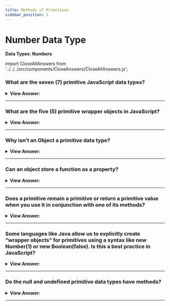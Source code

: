 ```yaml
---
title: Methods of Primitives
sidebar_position: 1
---
```


# Number Data Type

**Data Types: Numbers**

<head>
  <title>Number Data Type - JavaScript Interview Questions & Answers</title>
  <meta charSet="utf-8" />
</head>

import CloseAllAnswers from '../../../src/components/CloseAnswers/CloseAllAnswers.js';

<CloseAllAnswers />

### What are the seven (7) primitive JavaScript data types?

<details>
  <summary><strong>View Answer:</strong></summary>
  <div>
  <div><strong>Interview Response:</strong> String, Symbol, Boolean, BigInt, number, null, and undefined.</div><br />
  <div><strong>Technical Response:</strong> There are 7 primitive data types that include the string, number, bigint, Boolean, undefined, symbol, and null data types. Most of the time, a primitive value is represented directly at the lowest level of the language implementation.<br /><br />
  </div>
  </div>
</details>

---

### What are the five (5) primitive wrapper objects in JavaScript?

<details>
  <summary><strong>View Answer:</strong></summary>
  <div>
  <div><strong>Interview Response:</strong> String, Symbol, BigInt, Boolean, and Number.</div><br />
  <div><strong>Technical Response:</strong> There are 5 primitive wrapper objects that include the String, Number, BigInt, Boolean, and Symbol.<br /><br />
  </div><br />
  <div><strong className="codeExample">Code Example:</strong><br /><br />

  <div></div>

```js
let language = 'JavaScript';
let s = language.substring(4);
console.log(s); // logs Script

// WHAT'S ACTUALLY HAPPENING BEHIND THE SCENES!

let language = 'JavaScript';

// behind the scenes of the language.substring(4);
let tmp = new String(language);
str = temp.substring(4);
temp = null;
```

  </div>
  </div>
</details>

---

### Why isn’t an Object a primitive data type?

<details>
  <summary><strong>View Answer:</strong></summary>
  <div>
  <div><strong>Interview Response:</strong> A primitive data type has only a single value. Objects on the other hand can contain more than one value stored in collections and more complex structures.
</div><br />
  <div><strong className="codeExample">Code Example:</strong><br /><br />

  <div></div>

```js
// String primitive
let str = 'hello'; // holds one value

// Object is Special
let user = {
  name: 'Jane', // holds multiple key/value pairs.
  age: 30,
};
```

  </div>
  </div>
</details>

---

### Can an object store a function as a property?

<details>
  <summary><strong>View Answer:</strong></summary>
  <div>
  <div><strong>Interview Response:</strong> Yes, a function can be used as a property of an object. It is more commonly called an object method.
</div><br />
  <div><strong className="codeExample">Code Example:</strong><br /><br />

  <div></div>

```js
let john = {
  name: 'John',
  sayHi: function () {
    alert('Hi buddy!');
  },
};

john.sayHi(); // Hi buddy!
```

  </div>
  </div>
</details>

---

### Does a primitive remain a primitive or return a primitive value when you use it in conjunction with one of its methods?

<details>
  <summary><strong>View Answer:</strong></summary>
  <div>
  <div><strong>Interview Response:</strong> Yes, a primitive remains a primitive regardless of what method is called on it.</div><br />
  <div><strong>Technical Response:</strong> Yes, a primitive remains a primitive. For instance, there exists a string method `str.toUpperCase()` that returns a capitalized string. The type of the returned value remains a string.<br />
  </div><br />
  <div><strong className="codeExample">Code Example:</strong><br /><br />

  <div></div>

```js
let str = 'Hello';

alert(str.toUpperCase()); // HELLO
```

  </div>
  </div>
</details>

---

### Some languages like Java allow us to explicitly create “wrapper objects” for primitives using a syntax like new Number(1) or new Boolean(false). Is this a best practice in JavaScript?

<details>
  <summary><strong>View Answer:</strong></summary>
  <div>
  <div><strong>Interview Response:</strong> Technically, using the “new” syntax can be done, but it is not recommended because it will return an object and not the primitive value as intended.</div><br />
  <div><strong>Technical Response:</strong> Technically this can be done in JavaScript, but it is not recommended based on the specifications. There are several unintended consequences of using this practice and it should be avoided. A best practice is to use Number and Boolean object wrappers without the new operator.<br /><br />
  </div><br />
  <div><strong className="codeExample">Code Example:</strong><br /><br />

  <div></div>

```js
alert(typeof 0); // "number"

alert(typeof new Number(0)); // "object"! – not a number Huh!

// Objects are always truthy in if, so here the alert will show up:

let zero = new Number(0);

if (zero) {
  // zero is true, because it's an object
  alert('zero is truthy!?!');
}

// this is entirely valid:

let num = Number('123'); // convert a string to number
```

  </div>
  </div>
</details>

---

### Do the null and undefined primitive data types have methods?

<details>
  <summary><strong>View Answer:</strong></summary>
  <div>
  <div><strong>Interview Response:</strong> No, they are considered the most primitive data types of all. They both have no wrapper objects and do not provide any methods.
</div><br />
  <div><strong className="codeExample">Code Example:</strong><br /><br />

  <div></div>

```js
alert('Hello'.test); // return undefined, but shows no error

alert(null.test); // returns type error

alert(undefined.test); // returns type error
```

  </div>
  </div>
</details>

---
